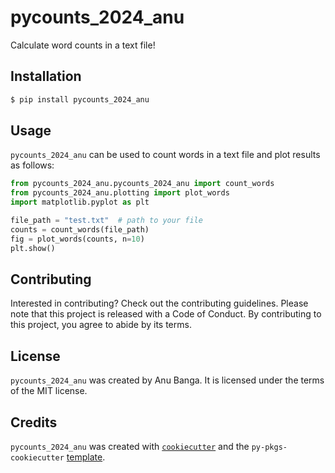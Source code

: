 # pycounts_2024_anu

Calculate word counts in a text file!

## Installation

```bash
$ pip install pycounts_2024_anu
```

## Usage

`pycounts_2024_anu` can be used to count words in a text file and plot results
as follows:

```python
from pycounts_2024_anu.pycounts_2024_anu import count_words
from pycounts_2024_anu.plotting import plot_words
import matplotlib.pyplot as plt

file_path = "test.txt"  # path to your file
counts = count_words(file_path)
fig = plot_words(counts, n=10)
plt.show()
```

## Contributing

Interested in contributing? Check out the contributing guidelines. Please note that this project is released with a Code of Conduct. By contributing to this project, you agree to abide by its terms.

## License

`pycounts_2024_anu` was created by Anu Banga. It is licensed under the terms of the MIT license.

## Credits

`pycounts_2024_anu` was created with [`cookiecutter`](https://cookiecutter.readthedocs.io/en/latest/) and the `py-pkgs-cookiecutter` [template](https://github.com/py-pkgs/py-pkgs-cookiecutter).
